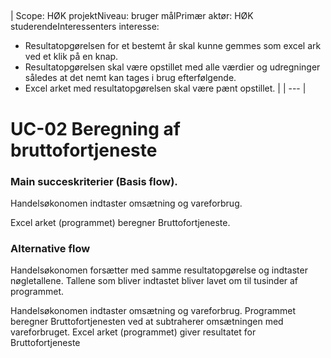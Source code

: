 ##

| Scope: HØK projektNiveau: bruger målPrimær aktør: HØK studerendeInteressenters interesse:
- Resultatopgørelsen for et bestemt år skal kunne gemmes som excel ark ved et klik på en knap.
- Resultatopgørelsen skal være opstillet med alle værdier og udregninger således at det nemt kan tages i brug efterfølgende.
- Excel arket med resultatopgørelsen skal være pænt opstillet.
 |
| --- |

# UC-02 Beregning af bruttofortjeneste

### **Main succeskriterier (Basis flow).**

Handelsøkonomen indtaster omsætning og vareforbrug.

Excel arket (programmet) beregner Bruttofortjeneste.

### **Alternative flow**

Handelsøkonomen forsætter med samme resultatopgørelse og indtaster nøgletallene. Tallene som bliver indtastet bliver lavet om til tusinder af programmet.

Handelsøkonomen indtaster omsætning og vareforbrug. Programmet beregner Bruttofortjenesten ved at subtraherer omsætningen med vareforbruget. Excel arket (programmet) giver resultatet for Bruttofortjeneste
